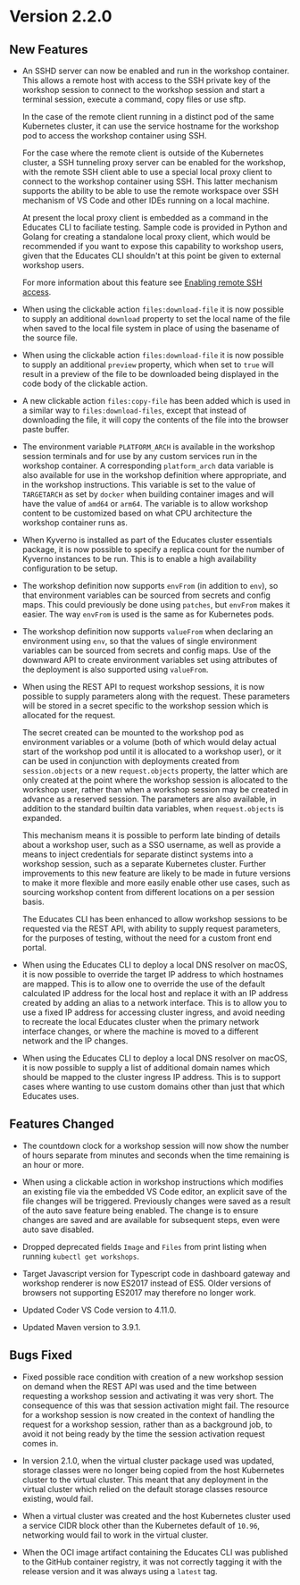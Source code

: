 Version 2.2.0
=============

New Features
------------

* An SSHD server can now be enabled and run in the workshop container. This
  allows a remote host with access to the SSH private key of the workshop
  session to connect to the workshop session and start a terminal session,
  execute a command, copy files or use sftp.

  In the case of the remote client running in a distinct pod of the same
  Kubernetes cluster, it can use the service hostname for the workshop pod to
  access the workshop container using SSH.
  
  For the case where the remote client is outside of the Kubernetes cluster, a
  SSH tunneling proxy server can be enabled for the workshop, with the remote
  SSH client able to use a special local proxy client to connect to the workshop
  container using SSH. This latter mechanism supports the ability to be able to
  use the remote workspace over SSH mechanism of VS Code and other IDEs running
  on a local machine.

  At present the local proxy client is embedded as a command in the Educates CLI
  to faciliate testing. Sample code is provided in Python and Golang for
  creating a standalone local proxy client, which would be recommended if you
  want to expose this capability to workshop users, given that the Educates CLI
  shouldn't at this point be given to external workshop users.

  For more information about this feature see [Enabling remote SSH access](enabling-remote-ssh-access).

* When using the clickable action ``files:download-file`` it is now possible
  to supply an additional ``download`` property to set the local name of the
  file when saved to the local file system in place of using the basename of the
  source file.

* When using the clickable action ``files:download-file`` it is now possible to
  supply an additional ``preview`` property, which when set to ``true`` will
  result in a preview of the file to be downloaded being displayed in the code
  body of the clickable action.

* A new clickable action ``files:copy-file`` has been added which is used in a
  similar way to ``files:download-files``, except that instead of downloading
  the file, it will copy the contents of the file into the browser paste buffer.

* The environment variable ``PLATFORM_ARCH`` is available in the workshop
  session terminals and for use by any custom services run in the workshop
  container. A corresponding ``platform_arch`` data variable is also available
  for use in the workshop definition where appropriate, and in the workshop
  instructions. This variable is set to the value of ``TARGETARCH`` as set by
  ``docker`` when building container images and will have the value of ``amd64``
  or ``arm64``. The variable is to allow workshop content to be customized based
  on what CPU architecture the workshop container runs as.

* When Kyverno is installed as part of the Educates cluster essentials package,
  it is now possible to specify a replica count for the number of Kyverno
  instances to be run. This is to enable a high availability configuration to be
  setup.

* The workshop definition now supports ``envFrom`` (in addition to ``env``), so
  that environment variables can be sourced from secrets and config maps. This
  could previously be done using ``patches``, but ``envFrom`` makes it easier.
  The way ``envFrom`` is used is the same as for Kubernetes pods.

* The workshop definition now supports ``valueFrom`` when declaring an
  environment using ``env``, so that the values of single environment variables
  can be sourced from secrets and config maps. Use of the downward API to create
  environment variables set using attributes of the deployment is also supported
  using ``valueFrom``.

* When using the REST API to request workshop sessions, it is now possible to
  supply parameters along with the request. These parameters will be stored in a
  secret specific to the workshop session which is allocated for the request.

  The secret created can be mounted to the workshop pod as environment variables
  or a volume (both of which would delay actual start of the workshop pod until
  it is allocated to a workshop user), or it can be used in conjunction with
  deployments created from ``session.objects`` or a new ``request.objects``
  property, the latter which are only created at the point where the workshop
  session is allocated to the workshop user, rather than when a workshop session
  may be created in advance as a reserved session. The parameters are also
  available, in addition to the standard builtin data variables, when
  ``request.objects`` is expanded.

  This mechanism means it is possible to perform late binding of details about a
  workshop user, such as a SSO username, as well as provide a means to inject
  credentials for separate distinct systems into a workshop session, such as a
  separate Kubernetes cluster. Further improvements to this new feature are
  likely to be made in future versions to make it more flexible and more easily
  enable other use cases, such as sourcing workshop content from different
  locations on a per session basis.

  The Educates CLI has been enhanced to allow workshop sessions to be requested
  via the REST API, with ability to supply request parameters, for the purposes
  of testing, without the need for a custom front end portal.

* When using the Educates CLI to deploy a local DNS resolver on macOS, it is now
  possible to override the target IP address to which hostnames are mapped. This
  is to allow one to override the use of the default calculated IP address for
  the local host and replace it with an IP address created by adding an alias
  to a network interface. This is to allow you to use a fixed IP address for
  accessing cluster ingress, and avoid needing to recreate the local Educates
  cluster when the primary network interface changes, or where the machine is
  moved to a different network and the IP changes.

* When using the Educates CLI to deploy a local DNS resolver on macOS, it is now
  possible to supply a list of additional domain names which should be mapped to
  the cluster ingress IP address. This is to support cases where wanting to use
  custom domains other than just that which Educates uses.

Features Changed
----------------

* The countdown clock for a workshop session will now show the number of hours
  separate from minutes and seconds when the time remaining is an hour or more.

* When using a clickable action in workshop instructions which modifies an
  existing file via the embedded VS Code editor, an explicit save of the file
  changes will be triggered. Previously changes were saved as a result of the
  auto save feature being enabled. The change is to ensure changes are saved
  and are available for subsequent steps, even were auto save disabled.

* Dropped deprecated fields ``Image`` and ``Files`` from print listing when
  running ``kubectl get workshops``.

* Target Javascript version for Typescript code in dashboard gateway and
  workshop renderer is now ES2017 instead of ES5. Older versions of browsers
  not supporting ES2017 may therefore no longer work.

* Updated Coder VS Code version to 4.11.0.

* Updated Maven version to 3.9.1.

Bugs Fixed
----------

* Fixed possible race condition with creation of a new workshop session on
  demand when the REST API was used and the time between requesting a workshop
  session and activating it was very short. The consequence of this was that
  session activation might fail. The resource for a workshop session is now
  created in the context of handling the request for a workshop session, rather
  than as a background job, to avoid it not being ready by the time the session
  activation request comes in.

* In version 2.1.0, when the virtual cluster package used was updated, storage
  classes were no longer being copied from the host Kubernetes cluster to the
  virtual cluster. This meant that any deployment in the virtual cluster which
  relied on the default storage classes resource existing, would fail.

* When a virtual cluster was created and the host Kubernetes cluster used a
  service CIDR block other than the Kubernetes default of ``10.96``, networking
  would fail to work in the virtual cluster.

* When the OCI image artifact containing the Educates CLI was published to the
  GitHub container registry, it was not correctly tagging it with the release
  version and it was always using a ``latest`` tag.
